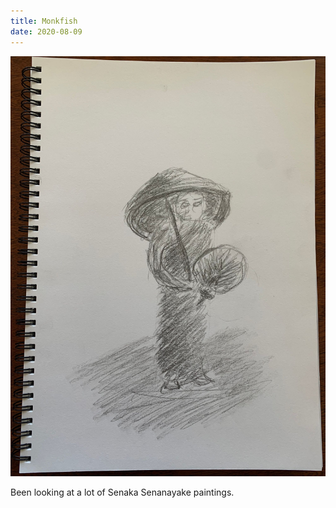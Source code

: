 ```yaml
---
title: Monkfish
date: 2020-08-09
---
```


!['Monkfish'](image/Monk.jpeg)

Been looking at a lot of Senaka Senanayake paintings.